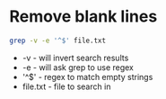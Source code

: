 # Remove blank lines

```bash
grep -v -e '^$' file.txt
```

- -v - will invert search results
- -e - will ask grep to use regex
- '^$' - regex to match empty strings
- file.txt - file to search in
